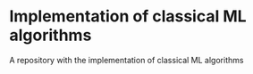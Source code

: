 # Implementation of classical ML algorithms
A repository with the implementation of classical ML algorithms
